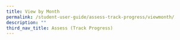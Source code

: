 ```yaml
---
title: View by Month
permalink: /student-user-guide/assess-track-progress/viewmonth/
description: ""
third_nav_title: Assess (Track Progress)
---
```

